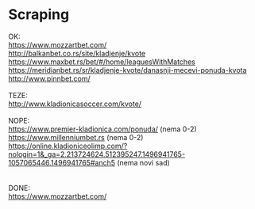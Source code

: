 # Scraping

OK:<br />
https://www.mozzartbet.com/<br />
http://balkanbet.co.rs/site/kladjenje/kvote<br />
https://www.maxbet.rs/bet/#/home/leaguesWithMatches<br />
https://meridianbet.rs/sr/kladjenje-kvote/danasnji-mecevi-ponuda-kvota<br />
http://www.pinnbet.com/<br />
<br />
TEZE:<br />
http://www.kladionicasoccer.com/kvote/<br />
<br />
NOPE: <br />
https://www.premier-kladionica.com/ponuda/  (nema 0-2)<br />
https://www.millenniumbet.rs  (nema 0-2)<br />
https://online.kladioniceolimp.com/?nologin=1&_ga=2.213724624.512395247.1496941765-1057065446.1496941765#anch5 (nema novi sad)<br />
<br />
<br />
DONE:<br />
https://www.mozzartbet.com/<br />
